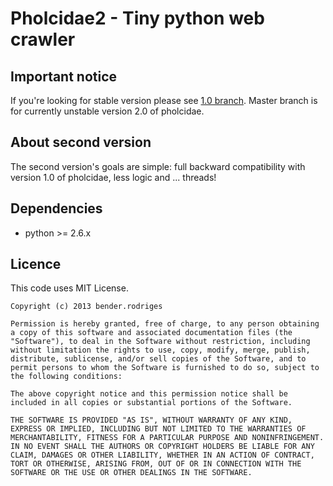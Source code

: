 Pholcidae2 - Tiny python web crawler
=========

Important notice
------------

If you're looking for stable version please see [1.0 branch](https://github.com/bbrodriges/pholcidae/tree/1.0). Master branch is for currently unstable version 2.0 of pholcidae.

About second version
------------

The second version's goals are simple: full backward compatibility with version 1.0 of pholcidae, less logic and ... threads!

Dependencies
------------

* python >= 2.6.x

Licence
------------

This code uses MIT License.

```
Copyright (c) 2013 bender.rodriges

Permission is hereby granted, free of charge, to any person obtaining a copy of this software and associated documentation files (the "Software"), to deal in the Software without restriction, including without limitation the rights to use, copy, modify, merge, publish, distribute, sublicense, and/or sell copies of the Software, and to permit persons to whom the Software is furnished to do so, subject to the following conditions:

The above copyright notice and this permission notice shall be included in all copies or substantial portions of the Software.

THE SOFTWARE IS PROVIDED "AS IS", WITHOUT WARRANTY OF ANY KIND, EXPRESS OR IMPLIED, INCLUDING BUT NOT LIMITED TO THE WARRANTIES OF MERCHANTABILITY, FITNESS FOR A PARTICULAR PURPOSE AND NONINFRINGEMENT. IN NO EVENT SHALL THE AUTHORS OR COPYRIGHT HOLDERS BE LIABLE FOR ANY CLAIM, DAMAGES OR OTHER LIABILITY, WHETHER IN AN ACTION OF CONTRACT, TORT OR OTHERWISE, ARISING FROM, OUT OF OR IN CONNECTION WITH THE SOFTWARE OR THE USE OR OTHER DEALINGS IN THE SOFTWARE.
